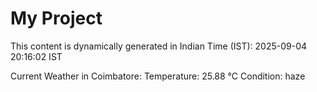# My Project

This content is dynamically generated in Indian Time (IST): 2025-09-04 20:16:02 IST


Current Weather in Coimbatore:
Temperature: 25.88 °C
Condition: haze
